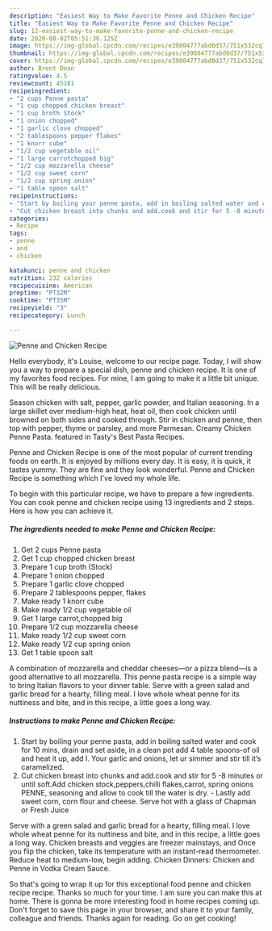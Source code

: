 ```yaml
---
description: "Easiest Way to Make Favorite Penne and Chicken Recipe"
title: "Easiest Way to Make Favorite Penne and Chicken Recipe"
slug: 12-easiest-way-to-make-favorite-penne-and-chicken-recipe
date: 2020-08-02T05:51:36.125Z
image: https://img-global.cpcdn.com/recipes/e39804777abd0d37/751x532cq70/penne-and-chicken-recipe-recipe-main-photo.jpg
thumbnail: https://img-global.cpcdn.com/recipes/e39804777abd0d37/751x532cq70/penne-and-chicken-recipe-recipe-main-photo.jpg
cover: https://img-global.cpcdn.com/recipes/e39804777abd0d37/751x532cq70/penne-and-chicken-recipe-recipe-main-photo.jpg
author: Brent Dean
ratingvalue: 4.5
reviewcount: 45181
recipeingredient:
- "2 cups Penne pasta"
- "1 cup chopped chicken breast"
- "1 cup broth Stock"
- "1 onion chopped"
- "1 garlic clove chopped"
- "2 tablespoons pepper flakes"
- "1 knorr cube"
- "1/2 cup vegetable oil"
- "1 large carrotchopped big"
- "1/2 cup mozzarella cheese"
- "1/2 cup sweet corn"
- "1/2 cup spring onion"
- "1 table spoon salt"
recipeinstructions:
- "Start by boiling your penne pasta, add in boiling salted water and cook for 10 mins, drain and set aside, in a clean pot add 4 table spoons-of oil and heat it up, add I. Your garlic and onions, let ur simmer and stir till it’s caramelized."
- "Cut chicken breast into chunks and add.cook and stir for 5 -8 minutes or until soft.Add chicken stock,peppers,chilli flakes,carrot, spring onions PENNE, seasoning and allow to cook till the water is dry. Lastly add sweet corn, corn flour and cheese. Serve hot with a glass of Chapman or Fresh Juice"
categories:
- Recipe
tags:
- penne
- and
- chicken

katakunci: penne and chicken 
nutrition: 232 calories
recipecuisine: American
preptime: "PT32M"
cooktime: "PT35M"
recipeyield: "3"
recipecategory: Lunch

---
```



![Penne and Chicken Recipe](https://img-global.cpcdn.com/recipes/e39804777abd0d37/751x532cq70/penne-and-chicken-recipe-recipe-main-photo.jpg)

Hello everybody, it's Louise, welcome to our recipe page. Today, I will show you a way to prepare a special dish, penne and chicken recipe. It is one of my favorites food recipes. For mine, I am going to make it a little bit unique. This will be really delicious.

Season chicken with salt, pepper, garlic powder, and Italian seasoning. In a large skillet over medium-high heat, heat oil, then cook chicken until browned on both sides and cooked through. Stir in chicken and penne, then top with pepper, thyme or parsley, and more Parmesan. Creamy Chicken Penne Pasta. featured in Tasty&#39;s Best Pasta Recipes.

Penne and Chicken Recipe is one of the most popular of current trending foods on earth. It is enjoyed by millions every day. It is easy, it is quick, it tastes yummy. They are fine and they look wonderful. Penne and Chicken Recipe is something which I've loved my whole life.


To begin with this particular recipe, we have to prepare a few ingredients. You can cook penne and chicken recipe using 13 ingredients and 2 steps. Here is how you can achieve it.

<!--inarticleads1-->

##### The ingredients needed to make Penne and Chicken Recipe:

1. Get 2 cups Penne pasta
1. Get 1 cup chopped chicken breast
1. Prepare 1 cup broth (Stock)
1. Prepare 1 onion chopped
1. Prepare 1 garlic clove chopped
1. Prepare 2 tablespoons pepper, flakes
1. Make ready 1 knorr cube
1. Make ready 1/2 cup vegetable oil
1. Get 1 large carrot,chopped big
1. Prepare 1/2 cup mozzarella cheese
1. Make ready 1/2 cup sweet corn
1. Make ready 1/2 cup spring onion
1. Get 1 table spoon salt


A combination of mozzarella and cheddar cheeses—or a pizza blend—is a good alternative to all mozzarella. This penne pasta recipe is a simple way to bring Italian flavors to your dinner table. Serve with a green salad and garlic bread for a hearty, filling meal. I love whole wheat penne for its nuttiness and bite, and in this recipe, a little goes a long way. 

<!--inarticleads2-->

##### Instructions to make Penne and Chicken Recipe:

1. Start by boiling your penne pasta, add in boiling salted water and cook for 10 mins, drain and set aside, in a clean pot add 4 table spoons-of oil and heat it up, add I. Your garlic and onions, let ur simmer and stir till it’s caramelized.
1. Cut chicken breast into chunks and add.cook and stir for 5 -8 minutes or until soft.Add chicken stock,peppers,chilli flakes,carrot, spring onions PENNE, seasoning and allow to cook till the water is dry. - Lastly add sweet corn, corn flour and cheese. Serve hot with a glass of Chapman or Fresh Juice


Serve with a green salad and garlic bread for a hearty, filling meal. I love whole wheat penne for its nuttiness and bite, and in this recipe, a little goes a long way. Chicken breasts and veggies are freezer mainstays, and Once you flip the chicken, take its temperature with an instant-read thermometer. Reduce heat to medium-low, begin adding. Chicken Dinners: Chicken and Penne in Vodka Cream Sauce. 

So that's going to wrap it up for this exceptional food penne and chicken recipe recipe. Thanks so much for your time. I am sure you can make this at home. There is gonna be more interesting food in home recipes coming up. Don't forget to save this page in your browser, and share it to your family, colleague and friends. Thanks again for reading. Go on get cooking!
